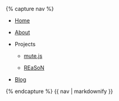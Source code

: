 {% capture nav %}
- [Home](/home "Home")
- [About](/about "About")
- Projects

  - [mute.js](/mute.js "mute.js")

  - [REaSoN](/reason "REaSoN")

- [Blog](/blog "Blog")

{% endcapture %}
{{ nav | markdownify }}